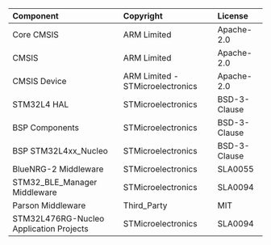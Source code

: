 | Component                                			| Copyright            | License   |
|:---------                                			|:-------              |:----------|
| Core CMSIS                               			| ARM Limited          | Apache-2.0 |
| CMSIS                                    			| ARM Limited          | Apache-2.0 |
| CMSIS Device                             			| ARM Limited - STMicroelectronics   | Apache-2.0 |
| STM32L4 HAL                              			| STMicroelectronics   | BSD-3-Clause |
| BSP Components                           			| STMicroelectronics   | BSD-3-Clause |
| BSP STM32L4xx_Nucleo                     			| STMicroelectronics   | BSD-3-Clause |
| BlueNRG-2 Middleware                    			| STMicroelectronics   | SLA0055 |
| STM32_BLE_Manager Middleware             			| STMicroelectronics   | SLA0094 |
| Parson Middleware                        			| Third_Party          | MIT     |
| STM32L476RG-Nucleo Application Projects  			| STMicroelectronics   | SLA0094 |

